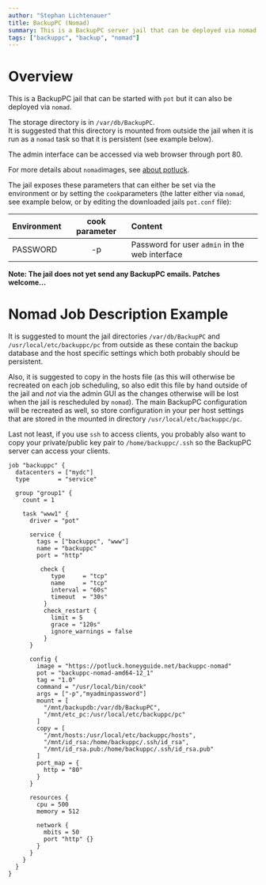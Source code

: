 ```yaml
---
author: "Stephan Lichtenauer"
title: BackupPC (Nomad)
summary: This is a BackupPC server jail that can be deployed via nomad.
tags: ["backuppc", "backup", "nomad"]
---
```


# Overview

This is a BackupPC jail that can be started with ```pot``` but it can also be deployed via ```nomad```.

The storage directory is in ```/var/db/BackupPC```.    
It is suggested that this directory is mounted from outside the jail when it is run as a ```nomad``` task so that it is persistent (see example below).

The admin interface can be accessed via web browser through port 80. 

For more details about ```nomad```images, see [about potluck](https://potluck.honeyguide.net/micro/about-potluck/).

The jail exposes these parameters that can either be set via the environment or by setting the ```cook```parameters (the latter either via ```nomad```, see example below, or by editing the downloaded jails ```pot.conf``` file):

| Environment      | cook parameter     | Content      |
| :--------------- | :----------------: | :-----------|
| PASSWORD         | -p              | Password for user ```admin``` in the web interface |

**Note: The jail does not yet send any BackupPC emails. Patches welcome...**

# Nomad Job Description Example

It is suggested to mount the jail directories ```/var/db/BackupPC``` and ```/usr/local/etc/backuppc/pc``` from outside as these contain the backup database and the host specific settings which both probably should be persistent. 

Also, it is suggested to copy in the hosts file (as this will otherwise be recreated on each job scheduling, so also edit this file by hand outside of the jail and *not* via the admin GUI as the changes otherwise will be lost when the jail is rescheduled by ```nomad```). The main BackupPC configuration will be recreated as well, so store configuration in your per host settings that are stored in the mounted in directory ```/usr/local/etc/backuppc/pc```.

Last not least, if you use ```ssh``` to access clients, you probably also want to copy your private/public key pair to ```/home/backuppc/.ssh``` so the BackupPC server can access your clients.

```
job "backuppc" {
  datacenters = ["mydc"]
  type        = "service"

  group "group1" {
    count = 1 

    task "www1" {
      driver = "pot"

      service {
        tags = ["backuppc", "www"]
        name = "backuppc"
        port = "http"

         check {
            type     = "tcp"
            name     = "tcp"
            interval = "60s"
            timeout  = "30s"
          }
          check_restart {
            limit = 5
            grace = "120s"
            ignore_warnings = false
          }
      }

      config {
        image = "https://potluck.honeyguide.net/backuppc-nomad"
        pot = "backuppc-nomad-amd64-12_1"
        tag = "1.0"
        command = "/usr/local/bin/cook"
        args = ["-p","myadminpassword"]
        mount = [
          "/mnt/backupdb:/var/db/BackupPC",
          "/mnt/etc_pc:/usr/local/etc/backuppc/pc"
        ]
        copy = [
          "/mnt/hosts:/usr/local/etc/backuppc/hosts",
          "/mnt/id_rsa:/home/backuppc/.ssh/id_rsa",
          "/mnt/id_rsa.pub:/home/backuppc/.ssh/id_rsa.pub"
        ]
        port_map = {
          http = "80"
        }
      }

      resources {
        cpu = 500
        memory = 512

        network {
          mbits = 50
          port "http" {}
        }
      }
    }
  }
}
```

